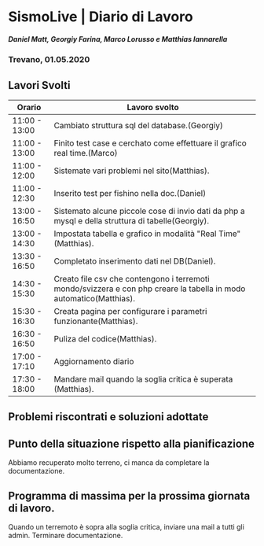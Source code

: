 # SismoLive | Diario di Lavoro
##### Daniel Matt, Georgiy Farina, Marco Lorusso e Matthias Iannarella
### Trevano,  01.05.2020

## Lavori Svolti
|Orario          |Lavoro svolto                 |
|--------------  |------------------------------|
|11:00 - 13:00    | Cambiato struttura sql del database.(Georgiy)|
|11:00 - 13:00    | Finito test case e cerchato come effettuare il grafico real time.(Marco)|
|11:00 - 12:00    | Sistemate vari problemi nel sito(Matthias).|
|11:00 - 12:30    | Inserito test per fishino nella doc.(Daniel)|
|13:00 - 16:50    | Sistemato alcune piccole cose di invio dati da php a mysql e della struttura di tabelle(Georgiy).|
|13:00 - 14:30    | Impostata tabella e grafico in modalità "Real Time"(Matthias).|
|13:30 - 16:50    | Completato inserimento dati nel DB(Daniel).|
|14:30 - 15:30    | Creato file csv che contengono i terremoti mondo/svizzera e con php creare la tabella in modo automatico(Matthias).|
|15:30 - 16:30    | Creata pagina per configurare i parametri funzionante(Matthias).|
|16:30 - 16:50    | Puliza del codice(Matthias).|
|17:00 - 17:10    | Aggiornamento diario|
|17:30 - 18:00   | Mandare mail quando la soglia critica è superata (Matthias).|


##  Problemi riscontrati e soluzioni adottate

##  Punto della situazione rispetto alla pianificazione
Abbiamo recuperato molto terreno, ci manca da completare la documentazione.

## Programma di massima per la prossima giornata di lavoro.
Quando un terremoto è sopra alla soglia critica, inviare una mail a tutti gli admin.
Terminare documentazione.
